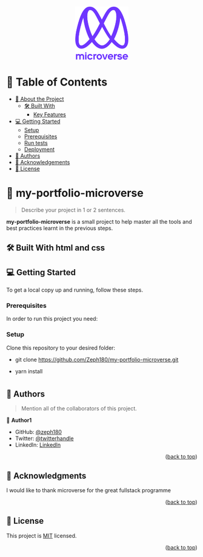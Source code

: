 <a name="readme-top"></a>

<!--
HOW TO USE:
This is an example of how you may give instructions on setting up your project locally.

Modify this file to match your project and remove sections that don't apply.

REQUIRED SECTIONS:
- Table of Contents
- About the Project
  - Built With
  - Live Demo
- Getting Started
- Authors
- Future Features
- Contributing
- Show your support
- Acknowledgements
- License

After you're finished please remove all the comments and instructions!
-->

<div align="center">

  <img src="murple_logo.png" alt="logo" width="140"  height="auto" />
  <br/>

 

</div>

<!-- TABLE OF CONTENTS -->

# 📗 Table of Contents

- [📖 About the Project](#about-project)
  - [🛠 Built With](#built-with)
    - [Key Features](#key-features)
- [💻 Getting Started](#getting-started)
  - [Setup](#setup)
  - [Prerequisites](#prerequisites)
  - [Run tests](#run-tests)
  - [Deployment](#triangular_flag_on_post-deployment)
- [👥 Authors](#authors)
- [🙏 Acknowledgements](#acknowledgements)
- [📝 License](#license)

<!-- PROJECT DESCRIPTION -->

# 📖 my-portfolio-microverse <a name="about-project"></a>

> Describe your project in 1 or 2 sentences.

**my-portfolio-microverse** is a small project to help master all the tools and best practices learnt in the previous steps.

## 🛠 Built With <a name="">html and css</a>

<!-- GETTING STARTED -->

## 💻 Getting Started <a name="getting-started"></a>

>

To get a local copy up and running, follow these steps.

### Prerequisites

In order to run this project you need:
### Setup

Clone this repository to your desired folder:

- git clone https://github.com/Zeph180/my-portfolio-microverse.git

- yarn install
#
<!-- AUTHORS -->

## 👥 Authors <a name="name"></a>

> Mention all of the collaborators of this project.

👤 **Author1**

- GitHub: [@zeph180](https://github.com/zeph180)
- Twitter: [@twitterhandle](https://twitter.com/richards_zeph)
- LinkedIn: [LinkedIn](https://linkedin.com/in/kigozi-joseph-suubi-19073a198)


<p align="right">(<a href="#readme-top">back to top</a>)</p>

<!-- ACKNOWLEDGEMENTS -->

## 🙏 Acknowledgments <a name="acknowledgements"></a>

>

I would like to thank microverse for the great fullstack programme

<p align="right">(<a href="#readme-top">back to top</a>)</p>


## 📝 License <a name="license"></a>

This project is [MIT](https://choosealicense.com/licenses/mit/) licensed.

<p align="right">(<a href="#readme-top">back to top</a>)</p>
